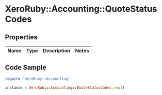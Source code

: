 # XeroRuby::Accounting::QuoteStatusCodes

## Properties

Name | Type | Description | Notes
------------ | ------------- | ------------- | -------------

## Code Sample

```ruby
require 'XeroRuby::Accounting'

instance = XeroRuby::Accounting::QuoteStatusCodes.new()
```


